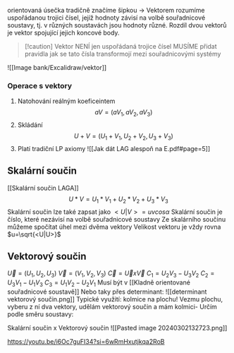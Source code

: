 orientovaná úsečka
tradičně značíme šipkou $\rightarrow$
Vektorem rozumíme uspořádanou trojici čísel, jejíž hodnoty závisí na volbě souřadnicové soustavy, tj. v různých soustavách jsou hodnoty různé.
Rozdíl dvou vektorů je vektor spojující jejich koncové body.
>[!caution] Vektor NENÍ jen uspořádaná trojice čísel
>MUSÍME přidat pravidla jak se tato čísla transformojí mezi souřadnicovými systémy

![[Image bank/Excalidraw/vektor]]

### Operace  s vektory
1) Natohování reálným koeficeintem$$aV=(aV_1,aV_2,aV_3)$$
2) Skládání $$U+V=(U_1+V_1,U_2+V_2,U_3+V_3)$$
3) Platí tradiční LP axiomy ![[Jak dát LAG alespoň na E.pdf#page=5]]
## Skalární součin
[[Skalární součin LAGA]]
$$U*V=U_1*V_1+U_2*V_2+U_3*V_3$$
Skalární součin lze také zapsat jako $<U|V>=uvcos\alpha$ 
Skalární součin je číslo, které nezávisí na volbě souřadnicové soustavy
Ze skalárního součinu můžeme spočítat úhel mezi dvěma vektory
Velikost vektoru je vždy rovna $u=\sqrt{<U|U>}$

## Vektorový součin
$\vec U= (U_1,U_2,U_3)$
$\vec V= (V_1,V_2,V_3)$
$\vec C= \vec U x \vec V$
$C_1=U_2V_3-U_3V_2$
$C_2=U_3V_1-U_1V_3$
$C_3=U_1V_2-U_2V_1$
Musí být v [[Kladně orientované souřadnicové soustavě]]
Nebo taky přes determinant:
![[determinant vektorový součin.png]]
Typické využití: kolmice na plochu!
Vezmu plochu, vyberu z ní dva vektory, udělám vektorový součin a mám kolmici-
Určím podle směru soustavy:

Skalární součin x Vektorový součin
![[Pasted image 20240302132723.png]]

https://youtu.be/i6Oc7guFI34?si=6wRmHxutjkqa2RoB